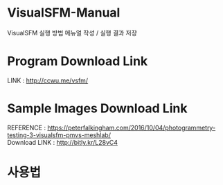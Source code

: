 # VisualSFM-Manual
VisualSFM 실행 방법 메뉴얼 작성 / 실행 결과 저장

# Program Download Link    

LINK : http://ccwu.me/vsfm/

# Sample Images Download Link

REFERENCE : https://peterfalkingham.com/2016/10/04/photogrammetry-testing-3-visualsfm-pmvs-meshlab/    
Download LINK : http://bitly.kr/L28vC4

# 사용법
